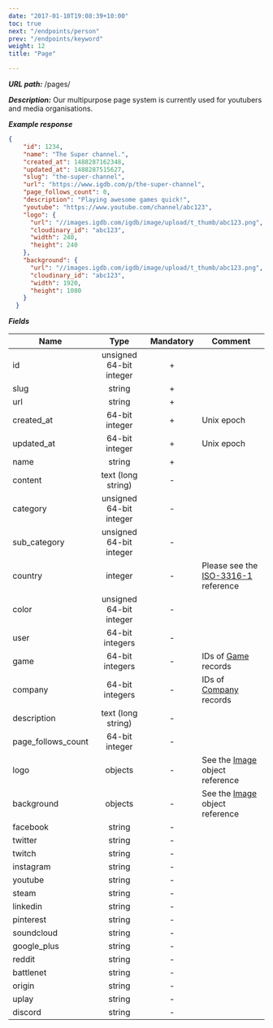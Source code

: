 ```yaml
---
date: "2017-01-10T19:08:39+10:00"
toc: true
next: "/endpoints/person"
prev: "/endpoints/keyword"
weight: 12
title: "Page"

---
```


***URL path:*** /pages/

***Description:*** Our multipurpose page system is currently used for youtubers and media organisations.

***Example response***

```json
{
    "id": 1234,
    "name": "The Super channel.",
    "created_at": 1488287162348,
    "updated_at": 1488287515627,
    "slug": "the-super-channel",
    "url": "https://www.igdb.com/p/the-super-channel",
    "page_follows_count": 0,
    "description": "Playing awesome games quick!",
    "youtube": "https://www.youtube.com/channel/abc123",
    "logo": {
      "url": "//images.igdb.com/igdb/image/upload/t_thumb/abc123.png",
      "cloudinary_id": "abc123",
      "width": 240,
      "height": 240
    },
    "background": {
      "url": "//images.igdb.com/igdb/image/upload/t_thumb/abc123.png",
      "cloudinary_id": "abc123",
      "width": 1920,
      "height": 1080
    }
  }
```

***Fields***

| Name                | Type                              | Mandatory | Comment |
| ------------------- |:---------------------------------:|:---------:| ------- |
| id                  | unsigned 64-bit integer           |     +     ||
| slug                | string                            |     +     ||
| url                 | string                            |     +     ||
| created_at          | 64-bit integer                    |     +     | Unix epoch |
| updated_at          | 64-bit integer                    |     +     | Unix epoch |
| name                | string                            |     +     ||
| content             | text (long string)                |     -     ||
| category            | unsigned 64-bit integer           |     -     ||
| sub_category        | unsigned 64-bit integer           |     -     ||
| country             | integer                           |     -     | Please see the [ISO-3316-1](https://en.wikipedia.org/wiki/ISO_3166-1_numeric) reference |
| color               | unsigned 64-bit integer           |     -     ||
| user                | 64-bit integers                   |     -     ||
| game                | 64-bit integers                   |     -     | IDs of [Game](../company) records |
| company             | 64-bit integers                   |     -     | IDs of [Company](../company) records |
| description         | text (long string)                |     -     ||
| page_follows_count  | 64-bit integer                    |     -     ||
| logo                | objects                           |     -     | See the [Image](../../misc-objects/image) object reference |
| background          | objects                           |     -     | See the [Image](../../misc-objects/image) object reference |
| facebook            | string                            |     -     ||
| twitter             | string                            |     -     ||
| twitch              | string                            |     -     ||
| instagram           | string                            |     -     ||
| youtube             | string                            |     -     ||
| steam               | string                            |     -     ||
| linkedin            | string                            |     -     ||
| pinterest           | string                            |     -     ||
| soundcloud          | string                            |     -     ||
| google_plus         | string                            |     -     ||
| reddit              | string                            |     -     ||
| battlenet           | string                            |     -     ||
| origin              | string                            |     -     ||
| uplay               | string                            |     -     ||
| discord             | string                            |     -     ||
